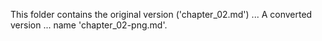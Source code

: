 This folder contains the original version ('chapter_02.md') ...
A converted version ... name 'chapter_02-png.md'.